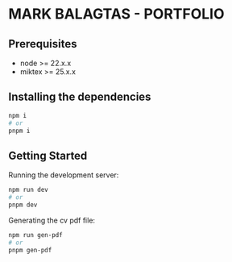 # MARK BALAGTAS - PORTFOLIO

## Prerequisites

- node >= 22.x.x
- miktex >= 25.x.x

## Installing the dependencies

```bash
npm i
# or
pnpm i
```

## Getting Started

Running the development server:

```bash
npm run dev
# or
pnpm dev
```

Generating the cv pdf file:

```bash
npm run gen-pdf
# or
pnpm gen-pdf
```
